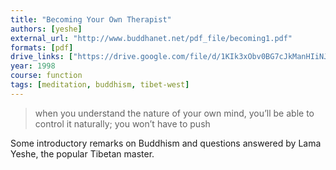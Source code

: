 ```yaml
---
title: "Becoming Your Own Therapist"
authors: [yeshe]
external_url: "http://www.buddhanet.net/pdf_file/becoming1.pdf"
formats: [pdf]
drive_links: ["https://drive.google.com/file/d/1KIk3xObv0BG7cJkManHIiNJpInaUc3lO/view?usp=drivesdk"]
year: 1998
course: function
tags: [meditation, buddhism, tibet-west]
---
```


> when you understand the nature of your own mind, you’ll be able to control it naturally; you won’t have to push

Some introductory remarks on Buddhism and questions answered by Lama Yeshe, the popular Tibetan master.
